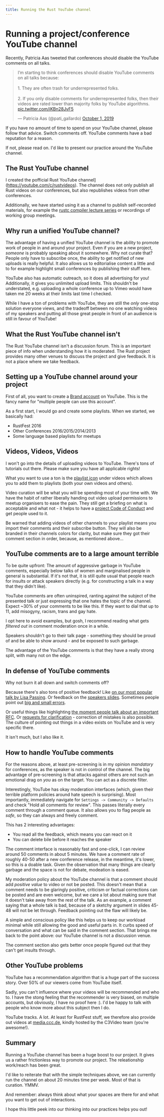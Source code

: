 ```yaml
---
title: Running the Rust YouTube channel
---
```


# Running a project/conference YouTube channel

Recently, Patricia Aas tweeted that conferences should disable the YouTube comments on all talks.

<blockquote class="twitter-tweet"><p lang="en" dir="ltr">I’m starting to think conferences should disable YouTube comments on all talks because:<br><br>1. They are often trash for underrepresented folks.<br><br>2. If you only disable comments for underrepresented folks, then their videos are rated lower than majority folks by YouTube algorithms. <a href="https://t.co/iKBn28JvF5">pic.twitter.com/iKBn28JvF5</a></p>&mdash; Patricia Aas (@pati_gallardo) <a href="https://twitter.com/pati_gallardo/status/1178923626403434497?ref_src=twsrc%5Etfw">October 1, 2019</a></blockquote> <script async src="https://platform.twitter.com/widgets.js" charset="utf-8"></script> 

If you have no amount of time to spend on your YouTube channel, please follow that advice. Switch comments off. YouTube comments have a bad reputation for a reason.

If not, please read on. I'd like to present our practice around the YouTube channel.

## The Rust YouTube channel

I created the pofficial Rust YouTube channel](https://youtube.com/c/rustvideos). The channel does not only publish all Rust videos on our conferences, but also republishes videos from other conferences.

Additionally, we have started using it as a channel to publish self-recorded materials, for example the [rustc compiler lecture series](https://www.youtube.com/playlist?list=PL85XCvVPmGQhOL-J2Ng7qlPvDVOwYpGTN) or recordings of working group meetings.

## Why run a unified YouTube channel?

The advantage of having a unified YouTube channel is the ability to promote work of people in and around your project. Even if you are a new project, _someone_ is probably speaking about it somewhere. Why not curate that? People only have to subscribe once, the ability to get notified of new uploads is really helpful. It also allows us to editorialise content a little and to for example highlight small conferences by publishing their stuff here.

YouTube also has automatic outreach, so it does all advertising for you! Additionally, it gives you unlimited upload limits. This shouldn't be understated, e.g. uploading a whole conference up to Vimeo would have taken me 20 weeks at their limits last time I checked.

While I have a ton of problems with YouTube, they are still the _only_ one-stop solution everyone views, and the tradeoff between no one watching videos of my speakers and putting all those great people in front of an audience is still in favour of YouTube!

## What the Rust YouTube channel isn't

The Rust YouTube channel isn't a discussion forum. This is an important piece of info when understanding how it is moderated. The Rust project provides many other venues to discuss the project and give feedback. It is not a place where we take feedback.

## Setting up a YouTube channel around your project

First of all, you want to create a [Brand account](https://support.google.com/youtube/answer/1646861?hl=en) on YouTube. This is the fancy name for "multiple people can use this account".

As a first start, I would go and create some playlists. When we started, we basically had:

* RustFest 2016
* Other Conferences 2016/2015/2014/2013
* Some language based playlists for meetups

## Videos, Videos, Videos

I won't go into the details of uploading videos to YouTube. There's tons of tutorials out there. Please make sure you have all applicable rights!

What you want to use a ton is the [playlist icon](https://lh3.googleusercontent.com/zcvhfCUM2oTZeKE8cwJB51QbNjXR2vBIYQO8uUM3VLT510_o7NtdGLZroVgfHHZtk88=w18) under videos which allows you to add them to playlists (both your own videos and others).

Video curation will be what you will be spending most of your time with. We have the habit of rather liberally handing out video upload permissions to meetup organisers to ease the pain. They still get a briefing on what is acceptable and what not - it helps to have a [project Code of Conduct](https://www.rust-lang.org/policies/code-of-conduct) and get people used to it.

Be warned that adding videos of other channels to your playlist means you import their comments and their subscribe button. They will also be branded in their channels colors for clarity, but make sure they got their comment section in order, because, as mentioned above...

## YouTube comments are to a large amount terrible

To be quite upfront: The amount of aggressive garbage in YouTube comments, especially below talks of women and marginalised people in general is substantial. If it's not that, it is still quite usual that people reach for insults or attack speakers directly (e.g. for constructing a talk in a way that they didn't like).

YouTube comments are often uninspired, ranting against the subject of the presented talk or just expressing that one hates the topic of the channel. Expect ~30% of your comments to be like this. If they want to dial that up to 11, add misogyny, racism, trans and gay hate.

I opt here to avoid examples, but gosh, I recommend reading what gets _filtered out_ in comment moderation once in a while.

Speakers shouldn't go to their talk page - something they should be proud of and be able to show around - and be exposed to such garbage.

The advantage of the YouTube comments is that they have a really strong split, with many not on the edge.

## In defense of YouTube comments

Why not burn it all down and switch comments off?

Because there's also tons of positive feedback! Like [on our most popular talk by Lisa Passing](https://www.youtube.com/watch?v=Ktwl97Ph-SI&lc=UgjPzulPSYIp5XgCoAEC). Or feedback on the [speakers slides](https://www.youtube.com/watch?v=lLzFJenzBng&lc=UgzVow6kTf9NDFnO76h4AaABAg). Sometimes people point out [big and small errors](https://www.youtube.com/watch?v=lLzFJenzBng&lc=UgxL4R6-mURR_F6Kg2x4AaABAg).

Or useful things like highlighting [the moment people talk about an important RFC](https://www.youtube.com/watch?v=EwlSlpyaZFY&lc=UgyszVgZSTa5NNyRC5V4AaABAg). Or [requests for clarification](https://www.youtube.com/watch?v=-Tj8Q12DaEQ&lc=Ugw1gefh8uIuk_4EyJt4AaABAg) - correction of mistakes is also possible. The culture of pointing out things in a video exists on YouTube and is very specific there.

It isn't much, but I also like it.

## How to handle YouTube comments

For the reasons above, at least pre-screening is in my opinion _mandatory_ for conferences, as the speaker is not in control of the channel. The big advantage of pre-screening is that attacks against others are not such an emotional drag on _you_ as on the target. You can act as a discrete filter.

Interestingly, YouTube has okay moderation interfaces (which, given their terrible platform policies around hate speech is surprising). Most importantly, immediately navigate for `Settings -> Community -> Defaults` and check "Hold all comments for review". This passes literally every comment through a comment queue. It also allows you to flag people as _safe_, so they can always and freely comment.

This has 2 interesting advantages:
* You read all the feedback, which means you can react on it
* You can delete bile before it reaches the speaker

The comment interface is reasonably fast and one-click, I can review around 50 comments in about 5 minutes. We have a comment rate of roughly 40-50 after a new conference release, in the meantime, it's lower, so this is a doable task. Given the observation that many things are clearly garbage and the space is not for debate, modeation is eased.

My moderation policy about the YouTube channel is that a comment should add _positive value_ to video or not be posted. This doesn't mean that a comment needs to be glaringly positive, criticism or factual corrections can be posted and are even welcome, but we care a lot about making sure that it doesn't take away from the rest of the talk. As an example, a comment saying that a whole talk is bad, because of a sketchy argument in slides 45-48 will not be let through. Feedback pointing out the flaw will likely be.

A simple and conscious policy like this helps us to keep our workload minimal while still allowing the good and useful parts in. It curbs speed of conversation and what can be said in the comment section. That brings me back to the point above: our YouTube channel is not a discussion venue.

The comment section also gets better once people figured out that they can't get insults through.

## Other YouTube problems

YouTube has a recommendation algorithm that is a huge part of the success story. Over 50% of our viewers come from YouTube itself.

Sadly, you can't influence where your videos will be recommended and who to. I have the stong feeling that the recommender is very biased, on multiple accounts, but obviously, I have no proof here :). I'd be happy to talk with people who know more about this subject then I do.

YouTube tracks. A lot. At least for RustFest stuff, we therefore also provide out videos at [media.ccc.de](https://media.ccc.de/), kindly hosted by the C3Video team (you're awesome!).

## Summary

Running a YouTube channel has been a huge boost to our project. It gives us a rather frictionless way to promote our project. The releationship work/reach has been great.

I'd like to reiterate that with the simple techniques above, we can currently run the channel on about 20 minutes time per week. Most of that is curation. YMMV.

And remember: always think about what your spaces are there for and what you want to get out of interactions.

I hope this little peek into our thinking into our practices helps you out!